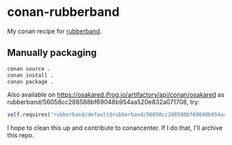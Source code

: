 # conan-rubberband

My conan recipe for [rubberband](https://breakfastquay.com/rubberband/).

## Manually packaging

```sh
conan source .
conan install .
conan package .
```

Also available on https://osakared.jfrog.io/artifactory/api/conan/osakared as rubberband/56058cc288588bf69048b954aa520e832a071708, try:

```python
self.requires("rubberband/default@rubberband/56058cc288588bf69048b954aa520e832a071708")
```

I hope to clean this up and contribute to conancenter. If I do that, I'll archive this repo.
